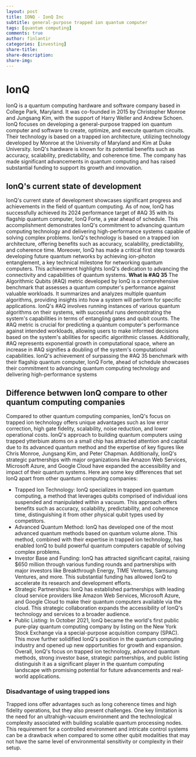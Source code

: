 ```yaml
---
layout: post
title: IONQ - IonQ Inc
subtitle: general-purpose trapped ion quantum computer
tags: [quantum computing]
comments: true
author: finlantir
categories: [investing]
share-title:
share-description:
share-img:
---
```



# IonQ
IonQ is a quantum computing hardware and software company based in College Park, Maryland. It was co-founded in 2015 by Christopher Monroe and Jungsang Kim, with the support of Harry Weller and Andrew Schoen. IonQ focuses on developing a general-purpose trapped ion quantum computer and software to create, optimize, and execute quantum circuits. Their technology is based on a trapped ion architecture, utilizing technology developed by Monroe at the University of Maryland and Kim at Duke University. IonQ's hardware is known for its potential benefits such as accuracy, scalability, predictability, and coherence time. The company has made significant advancements in quantum computing and has raised substantial funding to support its growth and innovation.


## IonQ's current state of development
IonQ's current state of development showcases significant progress and achievements in the field of quantum computing. As of now, IonQ has successfully achieved its 2024 performance target of #AQ 35 with its flagship quantum computer, IonQ Forte, a year ahead of schedule. This accomplishment demonstrates IonQ's commitment to advancing quantum computing technology and delivering high-performance systems capable of solving complex problems. IonQ's technology is based on a trapped ion architecture, offering benefits such as accuracy, scalability, predictability, and coherence time.
Moreover, IonQ has made a critical first step towards developing future quantum networks by achieving ion-photon entanglement, a key technical milestone for networking quantum computers. This achievement highlights IonQ's dedication to advancing the connectivity and capabilities of quantum systems.
**What is #AQ 35**
The Algorithmic Qubits (#AQ) metric developed by IonQ is a comprehensive benchmark that assesses a quantum computer's performance against valuable workloads. It summarizes and analyzes multiple quantum algorithms, providing insights into how a system will perform for specific applications. IonQ's #AQ involves running instances of various quantum algorithms on their systems, with successful runs demonstrating the system's capabilities in terms of entangling gates and qubit counts. The #AQ metric is crucial for predicting a quantum computer's performance against intended workloads, allowing users to make informed decisions based on the system's abilities for specific algorithmic classes. Additionally, #AQ represents exponential growth in computational space, where an increase in #AQ signifies a doubling of the system's computational capabilities. IonQ's achievement of surpassing the #AQ 35 benchmark with their flagship quantum computer, IonQ Forte, ahead of schedule showcases their commitment to advancing quantum computing technology and delivering high-performance systems


## Difference betwwen IonQ compare to other quantum computing companies
Compared to other quantum computing companies, IonQ's focus on trapped ion technology offers unique advantages such as low error correction, high gate fidelity, scalability, noise reduction, and lower operational costs. IonQ's approach to building quantum computers using trapped ytterbium atoms on a small chip has attracted attention and capital due to its advanced quantum method and the expertise of key figures like Chris Monroe, Jungsang Kim, and Peter Chapman. Additionally, IonQ's strategic partnerships with major organizations like Amazon Web Services, Microsoft Azure, and Google Cloud have expanded the accessibility and impact of their quantum systems.
Here are some key differences that set IonQ apart from other quantum computing companies:
- Trapped Ion Technology: IonQ specializes in trapped ion quantum computing, a method that leverages qubits comprised of individual ions suspended and manipulated within a vacuum. This approach offers benefits such as accuracy, scalability, predictability, and coherence time, distinguishing it from other physical qubit types used by competitors.
- Advanced Quantum Method: IonQ has developed one of the most advanced quantum methods based on quantum volume alone. This method, combined with their expertise in trapped ion technology, has enabled IonQ to build powerful quantum computers capable of solving complex problems.
- Investor Base and Funding: IonQ has attracted significant capital, raising $650 million through various funding rounds and partnerships with major investors like Breakthrough Energy, TIME Ventures, Samsung Ventures, and more. This substantial funding has allowed IonQ to accelerate its research and development efforts.
- Strategic Partnerships: IonQ has established partnerships with leading cloud service providers like Amazon Web Services, Microsoft Azure, and Google Cloud to make their quantum computers available via the cloud. This strategic collaboration expands the accessibility of IonQ's technology and services to a broader audience.
- Public Listing: In October 2021, IonQ became the world's first public pure-play quantum computing company by listing on the New York Stock Exchange via a special-purpose acquisition company (SPAC). This move further solidified IonQ's position in the quantum computing industry and opened up new opportunities for growth and expansion.
Overall, IonQ's focus on trapped ion technology, advanced quantum methods, strong investor base, strategic partnerships, and public listing distinguish it as a significant player in the quantum computing landscape with promising potential for future advancements and real-world applications.


### Disadvantage of using trapped ions
 Trapped ions offer advantages such as long coherence times and high fidelity operations, but they also present challenges. One key limitation is the need for an ultrahigh-vacuum environment and the technological complexity associated with building scalable quantum processing nodes. This requirement for a controlled environment and intricate control systems can be a drawback when compared to some other qubit modalities that may not have the same level of environmental sensitivity or complexity in their setup.
